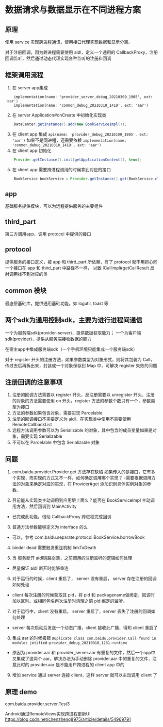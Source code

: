 # 数据请求与数据显示在不同进程方案

## 原理
使用 service 实现跨进程通讯，使用接口代理实现数据和显示分离。

对于注册回调，因为跨进程需要使用 aidl，定义一个通用的 CallbackProxy，注册回调监听，然后通过动态代理实现各种监听的注册和回调

## 框架调用流程
1. 在 server app集成 
```
    implementation(name: 'provider_server_debug_20210309_1905', ext: 'aar')
    implementation(name: 'common_debug_20210310_1419', ext: 'aar')
```

2. 在 server Application#onCreate 中初始化实现类
``` java
    DataCenter.getInstance().add(new BookServiceImpl());
```

3. 在 client app 集成
    `api(name: 'provider_debug_20210309_1905', ext: 'aar')`
如果不是同进程，还需要依赖
    `implementation(name: 'common_debug_20210310_1419', ext: 'aar')`
4. 在 client app 初始化
``` java
    Provider.getInstance().init(getApplicationContext(), true);
```
5. 在 client app 需要跨进程调用的时候拿到对应的接口
``` java
    BookService bookService = Provider.getInstance().get(BookService.class);
```

## app
基础服务提供模块，可以为远程提供服务的主要组件



## third_part
第三方调用app，调用 protocol 中提供的接口

## protocol 
提供服务的接口定义，被 app 和 third_part 所依赖，有了 protocol 就不用担心同一个接口在 app 和 third_part 中路径不一样，
以致 ICallImpl#getCallResult 反射调用找不到对应的类

## common 模块
最底层基础库，提供通用基础功能，如 logutil, toast 等




## 两个sdk为通用控制sdk，主要为进行进程间通信
一个为服务端sdk(provider-server)，提供数据获取能力；
一个为客户端sdk(provider)，提供从服务端接收数据的能力


在宿主app中集成服务端sdk（一个手机环境只能集成一个服务端sdk）

对于 register 开头的注册方法，如果参数类型为对象形式，则将其包装为 Call，传过去后再拆出来，封装成一个对象保存到 Map 中，可解决 register 失败的问题

## 注册回调的注意事项
1. 注册的回调方法需要以 register 开头，反注册需要以 unregister 开头，注册的对象的方法需要使用 on 开头，register 方法的参数个数只有一个，参数类型为接口
2. 方法的参数如果包含对象，需要实现 Parcelable
3. 注册的回调接口不需要定义为 aidl，在实现类中使用不需要使用 RemoteCallbackList
4. 远程方法调用参数可以为 Serializable 的对象，其中包含的成员变量如果是对象，需要实现 Serializable
5. 不可以在 Parcelable 中包含 Serializable 对象

## 问题
1. com.baidu.provider.Provider.get 方法存在缺陷
如果传入的是接口，它有多个实现，而实现的方式又不一样，如何确定调用哪个实现？
-需要根据调用方法的对象来确定对应的实现，在 Provider#get 添加识别具体实例对象的参数。

2. 目前能从实现类主动调用到应用层上面么？能否在 BookServiceImpl 主动调用方法，然后回调到 MainActivity
- 已完成此功能，借助 CallbackProxy 跨进程完成回调

3. 普通方法参数能够定义为 interface 的么
- 可以，参考 com.baidu.separate.protocol.BookService.borrowBook

4. binder dead 需要触发重连机制
linkToDeath

5. 当 服务断开 aidl链路崩溃，之前调用的注册监听的逻辑如何处理
- 尽量保证 aidl 断开时能够重连

6. 对于运行的时候，client 重启了， server 没有重启， server 存在注册的回调如何处理
- client 每次注册的时候获取其 pid，将 pid 和 packagename做绑定，回调时加以区别。或相同包名再次注册时清理之前 pid 绑定的监听。

7. 对于运行中，client 没有重启， server 重启了，server 丢失了注册的回调如何处理
- server 每次启动后发送一个动态广播，client 接收此广播，得知 client 重启了

8. 集成 aar 的时候报错 `Duplicate class com.baidu.provider.Call found in modules jetified-provider_debug_20210310_1231-runtime`
- 原因为 provider.aar 和 provider_server.aar 有重复的文件，然后一个app中又集成了这两个 aar。解决办法为手动删除 provider.aar 中的重复的文件，注意此时的 provider.aar
是不能用户跨进程的 client app 中的

9. 增加 service 通过 server 连接 client，这样 server 就可以主动调用 client 了



## 原理 demo
com.baidu.provider.server.Test3




Android通过RemoteViews实现跨进程更新UI
https://blog.csdn.net/chenzheng8975/article/details/54969791












